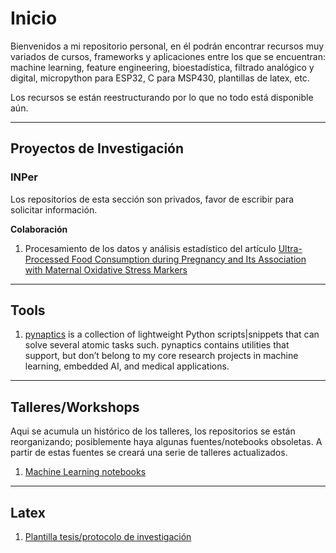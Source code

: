 # Inicio

Bienvenidos a mi repositorio personal, en él podrán encontrar recursos muy variados de cursos, frameworks y aplicaciones entre los que se encuentran: machine learning, feature engineering, bioestadística, filtrado analógico y digital, micropython para ESP32, C para MSP430, plantillas de latex, etc.

Los recursos se están reestructurando por lo que no todo está disponible aún.

---
## Proyectos de Investigación
### INPer
Los repositorios de esta sección son privados, favor de escribir para solicitar información.

**Colaboración**
1. Procesamiento de los datos y análisis estadístico del artículo [Ultra-Processed Food Consumption during Pregnancy and Its Association with Maternal Oxidative Stress Markers](https://doi.org/10.3390/antiox11071415)

---
## Tools
1. [pynaptics](./pynaptics) is a collection of lightweight Python scripts|snippets that can solve several atomic tasks such. pynaptics contains utilities that support, but don’t belong to my core research projects in machine learning, embedded AI, and medical applications.

---
## Talleres/Workshops

Aqui se acumula un histórico de los talleres, los repositorios se están reorganizando; posiblemente haya algunas fuentes/notebooks obsoletas. A partir de estas fuentes se creará una serie de talleres actualizados.

1. [Machine Learning notebooks](../../../workshops)

---
## Latex
1. [Plantilla tesis/protocolo de investigación](../../../plantilla_tesis_uam)

